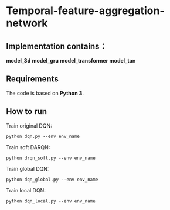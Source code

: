 # Temporal-feature-aggregation-network
## Implementation contains：
**model_3d**
**model_gru**
**model_transformer**
**model_tan**

## Requirements

The code is based on **Python 3**. 
    
## How to run



Train original DQN:

	python dqn.py --env env_name
    
Train soft DARQN:

	python drqn_soft.py --env env_name
    
Train global DQN:

	python dqn_global.py --env env_name

Train local DQN:

	python dqn_local.py --env env_name
